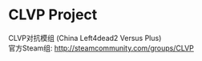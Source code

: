 # CLVP Project

CLVP对抗模组 (China Left4dead2 Versus Plus)
</br>
官方Steam组: http://steamcommunity.com/groups/CLVP